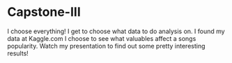 # Capstone-III
I choose everything! I get to choose what data to do analysis on. 
I found my data at Kaggle.com
I choose to see what valuables affect a songs popularity. 
Watch my presentation to find out some pretty interesting results! 
